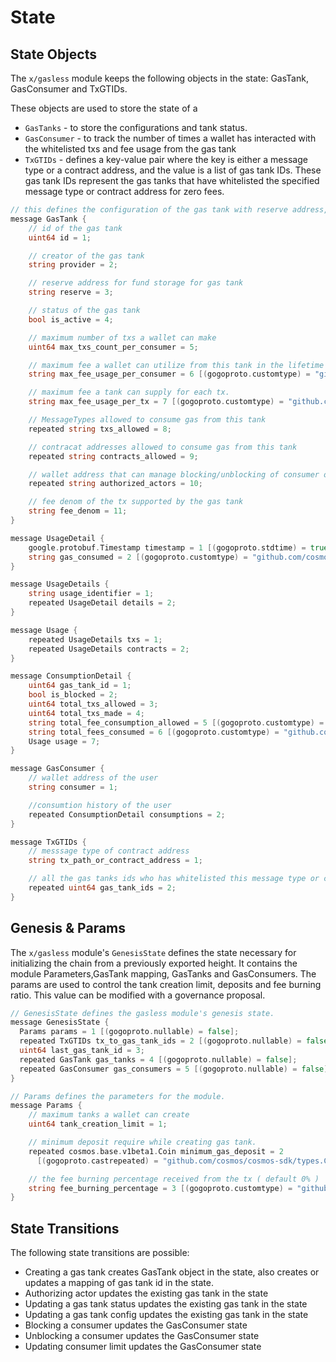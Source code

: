 <!--
order: 2
-->

# State

## State Objects

The `x/gasless` module keeps the following objects in the state: GasTank, GasConsumer and TxGTIDs.

These objects are used to store the state of a

- `GasTanks` - to store the configurations and tank status.
- `GasConsumer` - to track the number of times a wallet has interacted with the whitelisted txs and fee usage from the gas tank
- `TxGTIDs` - defines a key-value pair where the key is either a message type or a contract address, and the value is a list of gas tank IDs. These gas tank IDs represent the gas tanks that have whitelisted the specified message type or contract address for zero fees.

```go
// this defines the configuration of the gas tank with reserve address, status of tank and other basic configs.
message GasTank {
    // id of the gas tank
    uint64 id = 1;

    // creator of the gas tank
    string provider = 2;

    // reserve address for fund storage for gas tank
    string reserve = 3;

    // status of the gas tank
    bool is_active = 4;

    // maximum number of txs a wallet can make
    uint64 max_txs_count_per_consumer = 5;

    // maximum fee a wallet can utilize from this tank in the lifetime
    string max_fee_usage_per_consumer = 6 [(gogoproto.customtype) = "github.com/cosmos/cosmos-sdk/types.Int", (gogoproto.nullable) = false];

    // maximum fee a tank can supply for each tx.
    string max_fee_usage_per_tx = 7 [(gogoproto.customtype) = "github.com/cosmos/cosmos-sdk/types.Int", (gogoproto.nullable) = false];

    // MessageTypes allowed to consume gas from this tank
    repeated string txs_allowed = 8;

    // contracat addresses allowed to consume gas from this tank
    repeated string contracts_allowed = 9;

    // wallet address that can manage blocking/unblocking of consumer on owners behalf
    repeated string authorized_actors = 10;

    // fee denom of the tx supported by the gas tank
    string fee_denom = 11;
}
```

```go
message UsageDetail {
    google.protobuf.Timestamp timestamp = 1 [(gogoproto.stdtime) = true, (gogoproto.nullable) = false];
    string gas_consumed = 2 [(gogoproto.customtype) = "github.com/cosmos/cosmos-sdk/types.Int", (gogoproto.nullable) = false];
}

message UsageDetails {
    string usage_identifier = 1;
    repeated UsageDetail details = 2;
}

message Usage {
    repeated UsageDetails txs = 1;
    repeated UsageDetails contracts = 2;
}

message ConsumptionDetail {
    uint64 gas_tank_id = 1;
    bool is_blocked = 2;
    uint64 total_txs_allowed = 3;
    uint64 total_txs_made = 4;
    string total_fee_consumption_allowed = 5 [(gogoproto.customtype) = "github.com/cosmos/cosmos-sdk/types.Int", (gogoproto.nullable) = false];
    string total_fees_consumed = 6 [(gogoproto.customtype) = "github.com/cosmos/cosmos-sdk/types.Int", (gogoproto.nullable) = false];
    Usage usage = 7;
}

message GasConsumer {
    // wallet address of the user
    string consumer = 1;

    //consumtion history of the user
    repeated ConsumptionDetail consumptions = 2;
}
```

```go
message TxGTIDs {
    // messsage type of contract address
    string tx_path_or_contract_address = 1;

    // all the gas tanks ids who has whitelisted this message type or contract address
    repeated uint64 gas_tank_ids = 2;
}
```

## Genesis & Params

The `x/gasless` module's `GenesisState` defines the state necessary for initializing the chain from a previously exported height. It contains the module Parameters,GasTank mapping, GasTanks and GasConsumers. The params are used to control the tank creation limit, deposits and fee burning ratio. This value can be modified with a governance proposal.

```go
// GenesisState defines the gasless module's genesis state.
message GenesisState {
  Params params = 1 [(gogoproto.nullable) = false];
  repeated TxGTIDs tx_to_gas_tank_ids = 2 [(gogoproto.nullable) = false];
  uint64 last_gas_tank_id = 3;
  repeated GasTank gas_tanks = 4 [(gogoproto.nullable) = false];
  repeated GasConsumer gas_consumers = 5 [(gogoproto.nullable) = false];
}
```

```go
// Params defines the parameters for the module.
message Params {
    // maximum tanks a wallet can create
    uint64 tank_creation_limit = 1;

    // minimum deposit require while creating gas tank.
    repeated cosmos.base.v1beta1.Coin minimum_gas_deposit = 2
      [(gogoproto.castrepeated) = "github.com/cosmos/cosmos-sdk/types.Coins", (gogoproto.nullable) = false];

    // the fee burning percentage received from the tx ( default 0% )
    string fee_burning_percentage = 3 [(gogoproto.customtype) = "github.com/cosmos/cosmos-sdk/types.Int", (gogoproto.nullable) = false];
}
```

## State Transitions

The following state transitions are possible:

- Creating a gas tank creates GasTank object in the state, also creates or updates a mapping of gas tank id in the state.
- Authorizing actor updates the existing gas tank in the state
- Updating a gas tank status updates the existing gas tank in the state
- Updating a gas tank config updates the existing gas tank in the state
- Blocking a consumer updates the GasConsumer state
- Unblocking a consumer updates the GasConsumer state
- Updating consumer limit updates the GasConsumer state
